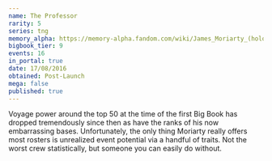 ```yaml
---
name: The Professor
rarity: 5
series: tng
memory_alpha: https://memory-alpha.fandom.com/wiki/James_Moriarty_(hologram)
bigbook_tier: 9
events: 16
in_portal: true
date: 17/08/2016
obtained: Post-Launch
mega: false
published: true
---
```


Voyage power around the top 50 at the time of the first Big Book has dropped tremendously since then as have the ranks of his now embarrassing bases. Unfortunately, the only thing Moriarty really offers most rosters is unrealized event potential via a handful of traits. Not the worst crew statistically, but someone you can easily do without.
